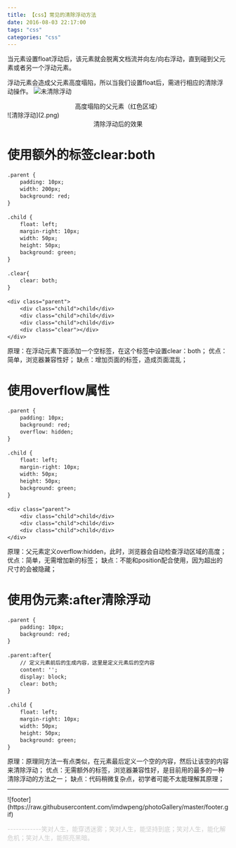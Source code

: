 ```yaml
---
title: 【css】常见的清除浮动方法
date: 2016-08-03 22:17:00
tags: "css"
categories: "css"
---
```


当元素设置float浮动后，该元素就会脱离文档流并向左/向右浮动，直到碰到父元素或者另一个浮动元素。

浮动元素会造成父元素高度塌陷，所以当我们设置float后，需进行相应的清除浮动操作。
![未清除浮动](1.png)
<div style="text-align:center;">高度塌陷的父元素（红色区域）</div>
![清除浮动](2.png)
<div style="text-align:center;">清除浮动后的效果</div>
<!--more-->

# 使用额外的标签clear:both

```
.parent {
    padding: 10px;
    width: 200px;
    background: red;
}

.child {
    float: left;
    margin-right: 10px;
    width: 50px;
    height: 50px;
    background: green;
}

.clear{
    clear: both;
}

<div class="parent">
    <div class="child">child</div>
    <div class="child">child</div>
    <div class="child">child</div>
    <div class="clear"></div>
</div>
```

原理：在浮动元素下面添加一个空标签，在这个标签中设置clear：both；
优点：简单，浏览器兼容性好；
缺点：增加页面的标签，造成页面混乱；

# 使用overflow属性

```
.parent {
    padding: 10px;
    background: red;
    overflow: hidden;
}

.child {
    float: left;
    margin-right: 10px;
    width: 50px;
    height: 50px;
    background: green;
}

<div class="parent">
    <div class="child">child</div>
    <div class="child">child</div>
    <div class="child">child</div>
</div>
```

原理：父元素定义overflow:hidden，此时，浏览器会自动检查浮动区域的高度；
优点：简单，无需增加新的标签；
缺点：不能和position配合使用，因为超出的尺寸的会被隐藏；

# 使用伪元素:after清除浮动

```
.parent {
    padding: 10px;
    background: red;
}

.parent:after{
    // 定义元素前后的生成内容，这里是定义元素后的空内容
    content: '';    
    display: block;
    clear: both;
}

.child {
    float: left;
    margin-right: 10px;
    width: 50px;
    height: 50px;
    background: green;
}
```

原理：原理同方法一有点类似，在元素最后定义一个空的内容，然后让该空的内容来清除浮动；
优点：无需额外的标签，浏览器兼容性好，是目前用的最多的一种清除浮动的方法之一；
缺点：代码稍微复杂点，初学者可能不太能理解其原理；

<footer>
<hr/>
![footer](https://raw.githubusercontent.com/imdwpeng/photoGallery/master/footer.gif)
<p style="textAlign:right;color:#ccc">------------笑对人生，能穿透迷雾；笑对人生，能坚持到底；笑对人生，能化解危机；笑对人生，能照亮黑暗。</p>
</footer>






